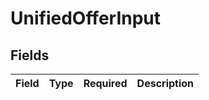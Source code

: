 # UnifiedOfferInput


## Fields

| Field       | Type        | Required    | Description |
| ----------- | ----------- | ----------- | ----------- |